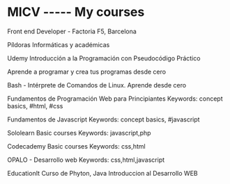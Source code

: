 # MICV -----  My courses

Front end Developer - Factoria F5, Barcelona 


Píldoras Informáticas y académicas 


Udemy
Introducción a la Programación con Pseudocódigo Práctico

Aprende a programar y crea tus programas desde cero


Bash - Intérprete de Comandos de Linux. Aprende desde cero

Fundamentos de Programación Web para Principiantes
Keywords: concept basics, #html, #css

Fundamentos de Javascript
Keywords: concept basics, #javascript

Sololearn
Basic courses
Keywords: javascript,php

Codecademy
Basic courses
Keywords: css,html

OPALO - Desarrollo web
Keywords: css,html,javascript

EducationIt
Curso de Phyton, Java 
Introduccion al Desarrollo WEB 


